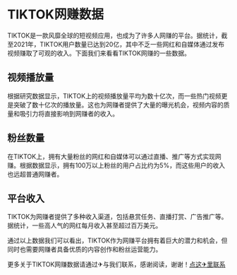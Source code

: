 # TIKTOK网赚数据

TIKTOK是一款风靡全球的短视频应用，也成为了许多人网赚的平台。据统计，截至2021年，TIKTOK用户数量已达到20亿，其中不乏一些网红和自媒体通过发布视频赚取了可观的收入。下面我们来看看TIKTOK网赚的一些数据。

## 视频播放量

根据研究数据显示，TIKTOK上的视频播放量平均为数十亿次，而一些热门视频更是突破了数十亿次的播放量。这也为网赚者提供了大量的曝光机会，视频内容的质量和吸引力将直接影响到网赚者的收入。

## 粉丝数量

在TIKTOK上，拥有大量粉丝的网红和自媒体可以通过直播、推广等方式实现网赚。根据数据显示，拥有100万以上粉丝的用户占比约为5%，而这些用户的收入也远超普通网赚者。

## 平台收入

TIKTOK为网赚者提供了多种收入渠道，包括悬赏任务、直播打赏、广告推广等。据统计，一些高人气的网红每月收入甚至超过百万美元。

通过以上数据我们可以看出，TIKTOK作为网赚平台拥有着巨大的潜力和机会，但同时也需要网赚者具备优质的内容创作和粉丝运营能力。

更多关于TIKTOK网赚数据请通过✈与我们联系，感谢阅读，谢谢！[点这✈里联系](https://abc.k02.cc)